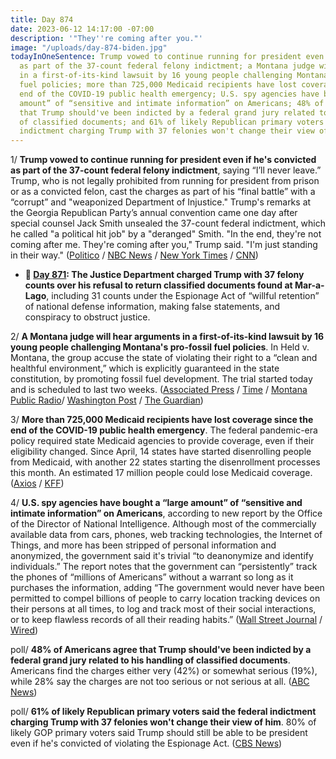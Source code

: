 ```yaml
---
title: Day 874
date: 2023-06-12 14:17:00 -07:00
description: '"They''re coming after you."'
image: "/uploads/day-874-biden.jpg"
todayInOneSentence: Trump vowed to continue running for president even if he's convicted
  as part of the 37-count federal felony indictment; a Montana judge will hear arguments
  in a first-of-its-kind lawsuit by 16 young people challenging Montana's pro-fossil
  fuel policies; more than 725,000 Medicaid recipients have lost coverage since the
  end of the COVID-19 public health emergency; U.S. spy agencies have bought a “large
  amount” of “sensitive and intimate information” on Americans; 48% of Americans agree
  that Trump should've been indicted by a federal grand jury related to his handling
  of classified documents; and 61% of likely Republican primary voters said the federal
  indictment charging Trump with 37 felonies won't change their view of him.
---
```


1/ **Trump vowed to continue running for president even if he's convicted as part of the 37-count federal felony indictment**, saying “I’ll never leave.” Trump, who is not legally prohibited from running for president from prison or as a convicted felon, cast the charges as part of his “final battle” with a “corrupt” and "weaponized Department of Injustice." Trump's remarks at the Georgia Republican Party’s annual convention came one day after special counsel Jack Smith unsealed the 37-count federal indictment, which he called "a political hit job" by a "deranged" Smith. "In the end, they're not coming after me. They're coming after you," Trump said. "I'm just standing in their way." ([Politico](https://www.politico.com/news/2023/06/10/trump-vows-to-stay-in-the-race-even-if-convicted-00101403) / [NBC News](https://www.nbcnews.com/politics/donald-trump/trump-deliver-fiery-post-indictment-speech-georgia-rcna88561) / [New York Times](https://www.nytimes.com/2023/06/10/us/politics/trump-georgia-north-carolina.html) / [CNN](https://www.cnn.com/2023/06/10/politics/trump-campaign-indictment-georgia-north-carolina/))

* **📌 [Day 871](https://whatthefuckjusthappenedtoday.com/2023/06/09/day-871/#1-the-justice-department-charged-tru): The Justice Department charged Trump with 37 felony counts over his refusal to return classified documents found at Mar-a-Lago**, including 31 counts under the Espionage Act of “willful retention” of national defense information, making false statements, and conspiracy to obstruct justice.

2/ **A Montana judge will hear arguments in a first-of-its-kind lawsuit by 16 young people challenging Montana's pro-fossil fuel policies**. In Held v. Montana, the group accuse the state of violating their right to a “clean and healthful environment,” which is explicitly guaranteed in the state constitution, by promoting fossil fuel development. The trial started today and is scheduled to last two weeks. ([Associated Press](https://apnews.com/article/youth-climate-trial-montana-18e301a701fcf4badc904984455406fc) / [Time](https://time.com/6286358/held-v-montana-trial-starts/) / [Montana Public Radio](https://www.mtpr.org/montana-news/2023-06-11/youth-climate-trial)/ [Washington Post](https://www.washingtonpost.com/politics/2023/06/12/landmark-youth-led-climate-case-heads-trial-montana/) / [The Guardian](https://www.theguardian.com/us-news/2023/jun/12/montana-young-residents-first-ever-climate-change-trial))

3/ **More than 725,000 Medicaid recipients have lost coverage since the end of the COVID-19 public health emergency**. The federal pandemic-era policy required state Medicaid agencies to provide coverage, even if their eligibility changed. Since April, 14 states have started disenrolling people from Medicaid, with another 22 states starting the disenrollment processes this month. An estimated 17 million people could lose Medicaid coverage. ([Axios](https://www.axios.com/2023/06/12/pushed-off-medicaid-rolls-kff) / [KFF](https://www.kff.org/medicaid/issue-brief/medicaid-enrollment-and-unwinding-tracker/))

4/ **U.S. spy agencies have bought a “large amount” of “sensitive and intimate information” on Americans**, according to new report by the Office of the Director of National Intelligence. Although most of the commercially available data from cars, phones, web tracking technologies, the Internet of Things, and more has been stripped of personal information and anonymized, the government said it's trivial “to deanonymize and identify individuals.” The report notes that the government can “persistently” track the phones of “millions of Americans” without a warrant so long as it purchases the information, adding “The government would never have been permitted to compel billions of people to carry location tracking devices on their persons at all times, to log and track most of their social interactions, or to keep flawless records of all their reading habits.” ([Wall Street Journal](https://www.wsj.com/articles/u-s-spy-agencies-buy-vast-quantities-of-americans-personal-data-report-says-f47ec3ad) / [Wired](https://www.wired.com/story/odni-commercially-available-information-report/?redirectURL=https%3A%2F%2Fwww.wired.com%2Fstory%2Fodni-commercially-available-information-report%2F))

poll/ **48% of Americans agree that Trump should've been indicted by a federal grand jury related to his handling of classified documents**. Americans find the charges either very (42%) or somewhat serious (19%), while 28% say the charges are not too serious or not serious at all. ([ABC News](https://abcnews.go.com/Politics/pluralities-americans-support-trump-indictment-charges-politically-motivated/story?id=99984672))

poll/ **61% of likely Republican primary voters said the federal indictment charging Trump with 37 felonies won't change their view of him**. 80% of likely GOP primary voters said Trump should still be able to be president even if he's convicted of violating the Espionage Act. ([CBS News](https://www.cbsnews.com/news/cbs-news-poll-most-see-security-risk-after-trump-indictment/))